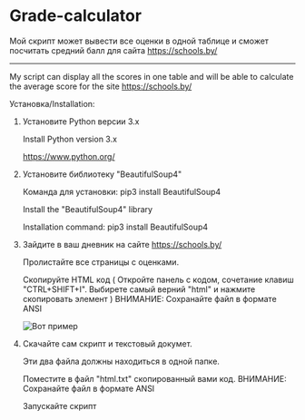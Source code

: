 # Grade-calculator
Мой скрипт может вывести все оценки в одной таблице и сможет посчитать средний балл для сайта https://schools.by/
***
My script can display all the scores in one table and will be able to calculate the average score for the site https://schools.by/

Установка/Installation:

1. Установите Python версии 3.x

   Install Python version 3.x
   
   https://www.python.org/

2. Установите библиотеку "BeautifulSoup4"

   Команда для установки: pip3 install BeautifulSoup4
   
   
   Install the "BeautifulSoup4" library
   
   Installation command: pip3 install BeautifulSoup4

3. Зайдите в ваш дневник на сайте https://schools.by/

   Пролистайте все страницы с оценками.
   
   Скопируйте HTML код ( Откройте панель с кодом, сочетание клавиш "CTRL+SHIFT+I". Выбирете самый верний "html" и нажмите скопировать        элемент ) 
   ВНИМАНИЕ: Сохранайте файл в формате ANSI
   
   ![Вот пример](https://sun9-10.userapi.com/c855232/v855232412/f7984/_2Ba_wSloqg.jpg)

4. Скачайте сам скрипт и текстовый докумет.

   Эти два файла должны находиться в одной папке.
   
   Поместите в файл "html.txt" скопированный вами код.
   ВНИМАНИЕ: Сохранайте файл в формате ANSI
   
   Запускайте скрипт

